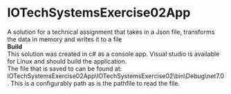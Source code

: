 # IOTechSystemsExercise02App
 A solution for a technical assignment that takes in a Json file, transforms the data in memory and writes it to a file <br />
<b>Build</b> <br />
This solution was created in c# as a console app. Visual studio is available for Linux and should build the application. <br />
The file that is saved to can be found at: IOTechSystemsExercise02App\IOTechSystemsExercise02\bin\Debug\net7.0. This is a configurably path as is the pathfile to read the file. <br />
